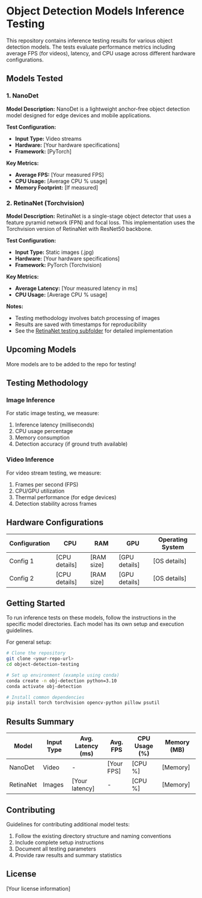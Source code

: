 # Object Detection Models Inference Testing

This repository contains inference testing results for various object detection models. The tests evaluate performance metrics including average FPS (for videos), latency, and CPU usage across different hardware configurations.

## Models Tested

### 1. NanoDet

**Model Description:** 
NanoDet is a lightweight anchor-free object detection model designed for edge devices and mobile applications.

**Test Configuration:**
- **Input Type:** Video streams
- **Hardware:** [Your hardware specifications]
- **Framework:** [PyTorch]

**Key Metrics:**
- **Average FPS:** [Your measured FPS]
- **CPU Usage:** [Average CPU % usage]
- **Memory Footprint:** [If measured]


### 2. RetinaNet (Torchvision)

**Model Description:**
RetinaNet is a single-stage object detector that uses a feature pyramid network (FPN) and focal loss. This implementation uses the Torchvision version of RetinaNet with ResNet50 backbone.

**Test Configuration:**
- **Input Type:** Static images (.jpg)
- **Hardware:** [Your hardware specifications]
- **Framework:** PyTorch (Torchvision)

**Key Metrics:**
- **Average Latency:** [Your measured latency in ms]
- **CPU Usage:** [Average CPU % usage]

**Notes:**
- Testing methodology involves batch processing of images
- Results are saved with timestamps for reproducibility
- See the [RetinaNet testing subfolder](./retinanet/) for detailed implementation

## Upcoming Models

More models are to be added to the repo for testing!


## Testing Methodology

### Image Inference
For static image testing, we measure:
1. Inference latency (milliseconds)
2. CPU usage percentage
3. Memory consumption
4. Detection accuracy (if ground truth available)

### Video Inference
For video stream testing, we measure:
1. Frames per second (FPS)
2. CPU/GPU utilization
3. Thermal performance (for edge devices)
4. Detection stability across frames


## Hardware Configurations

| Configuration | CPU | RAM | GPU | Operating System |
|---------------|-----|-----|-----|-----------------|
| Config 1      | [CPU details] | [RAM size] | [GPU details] | [OS details] |
| Config 2      | [CPU details] | [RAM size] | [GPU details] | [OS details] |

## Getting Started

To run inference tests on these models, follow the instructions in the specific model directories. Each model has its own setup and execution guidelines.

For general setup:

```bash
# Clone the repository
git clone <your-repo-url>
cd object-detection-testing

# Set up environment (example using conda)
conda create -n obj-detection python=3.10
conda activate obj-detection

# Install common dependencies
pip install torch torchvision opencv-python pillow psutil
```

## Results Summary

| Model | Input Type | Avg. Latency (ms) | Avg. FPS | CPU Usage (%) | Memory (MB) |
|-------|------------|-------------------|----------|---------------|-------------|
| NanoDet | Video | - | [Your FPS] | [CPU %] | [Memory] |
| RetinaNet | Images | [Your latency] | - | [CPU %] | [Memory] |

## Contributing

Guidelines for contributing additional model tests:
1. Follow the existing directory structure and naming conventions
2. Include complete setup instructions
3. Document all testing parameters
4. Provide raw results and summary statistics

## License

[Your license information]